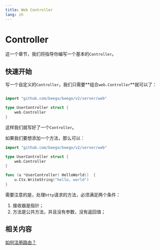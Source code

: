 ```yaml
---
title: Web Controller
lang: zh
---
```

# Controller

这一个章节，我们将指导你编写一个基本的`Controller`。

## 快速开始

写一个自定义的`Controller`，我们只需要**组合`web.Controller`**就可以了：

```go

import "github.com/beego/beego/v2/server/web"

type UserController struct {
    web.Controller
}
```
这样我们就写好了一个`Controller`。

如果我们要想添加一个方法，那么可以：
```go
import "github.com/beego/beego/v2/server/web"

type UserController struct {
	web.Controller
}

func (u *UserController) HelloWorld()  {
	u.Ctx.WriteString("hello, world")
}
```
需要注意的是，处理`http`请求的方法，必须满足两个条件：
1. 接收器是指针；
2. 方法是公共方法，并且没有参数，没有返回值；

## 相关内容
[如何注册路由？](router/README.md)

